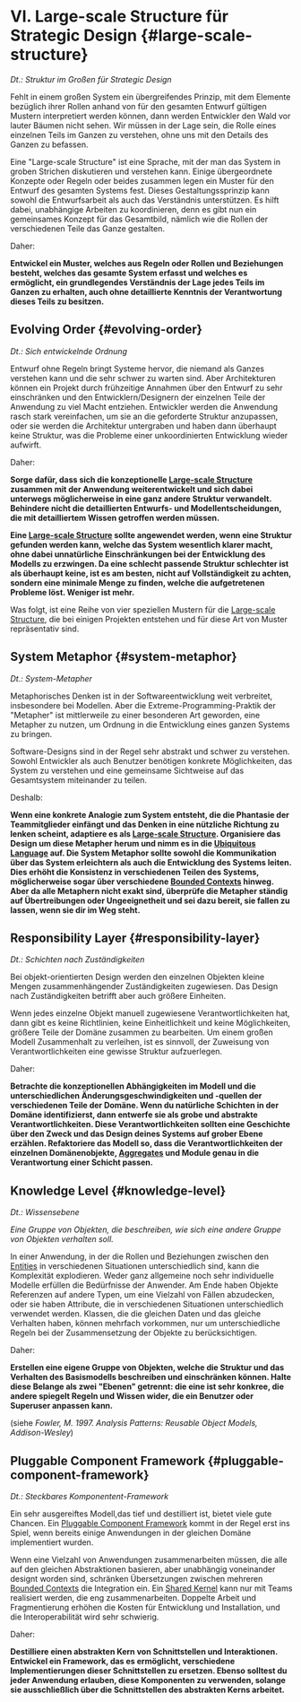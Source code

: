 # VI. Large-scale Structure für Strategic Design {#large-scale-structure}

*Dt.: Struktur im Großen für Strategic Design*

Fehlt in einem großen System ein übergreifendes Prinzip, mit dem
Elemente bezüglich ihrer Rollen anhand von für den gesamten Entwurf gültigen
Mustern interpretiert werden können, dann werden Entwickler den Wald
vor lauter Bäumen nicht sehen. Wir müssen in der Lage sein, die Rolle
eines einzelnen Teils im Ganzen zu verstehen, ohne uns mit den Details
des Ganzen zu befassen.

Eine "Large-scale Structure" ist eine Sprache, mit der man das System 
in groben Strichen diskutieren und verstehen kann. Einige übergeordnete
Konzepte oder Regeln oder beides zusammen legen ein Muster für den
Entwurf des
gesamten Systems fest. Dieses Gestaltungssprinzip kann sowohl die
Entwurfsarbeit als auch das Verständnis unterstützen. Es hilft dabei,
unabhängige
Arbeiten zu koordinieren, denn es gibt nun ein gemeinsames Konzept für
das
Gesamtbild, nämlich wie die Rollen der verschiedenen Teile das Ganze
gestalten.

Daher:

**Entwickel ein Muster, welches aus Regeln oder Rollen und Beziehungen
besteht, welches das gesamte System erfasst und welches es ermöglicht, 
ein grundlegendes Verständnis der Lage
jedes Teils im Ganzen zu erhalten, auch ohne detaillierte Kenntnis der
Verantwortung dieses Teils zu besitzen.**

## Evolving Order {#evolving-order}

*Dt.: Sich entwickelnde Ordnung*

Entwurf ohne Regeln bringt Systeme hervor, die niemand als Ganzes
verstehen kann und die sehr schwer zu warten sind. Aber Architekturen
können ein Projekt durch frühzeitige Annahmen über den Entwurf zu
sehr einschränken und den Entwicklern/Designern der einzelnen Teile
der Anwendung zu viel Macht entziehen. Entwickler werden die Anwendung 
rasch stark vereinfachen, um sie an die
geforderte Struktur anzupassen, oder sie werden die Architektur
untergraben und haben dann überhaupt keine Struktur, was die Probleme
einer
unkoordinierten Entwicklung wieder aufwirft.

Daher:

**Sorge dafür, dass sich die konzeptionelle [Large-scale
Structure](#large-scale-structure) zusammen mit der
Anwendung weiterentwickelt und sich dabei unterwegs möglicherweise in eine ganz
andere Struktur verwandelt. Behindere nicht die detaillierten Entwurfs- 
und Modellentscheidungen, die mit detailliertem Wissen
getroffen werden müssen.**

**Eine [Large-scale Structure](#large-scale-structure) sollte
angewendet werden, wenn eine Struktur
gefunden werden kann, welche das System wesentlich klarer macht, ohne
dabei unnatürliche Einschränkungen bei der Entwicklung des Modells
zu erzwingen. Da eine schlecht passende Struktur schlechter ist als
überhaupt keine, ist es am besten, nicht auf Vollständigkeit zu
achten, sondern
eine minimale Menge zu finden, welche die aufgetretenen Probleme löst.
Weniger ist mehr.**

Was folgt, ist eine Reihe von vier speziellen Mustern für die
[Large-scale Structure](#large-scale-structure),
die bei einigen Projekten entstehen und für diese Art von
Muster repräsentativ sind.

## System Metaphor {#system-metaphor}

*Dt.: System-Metapher*

Metaphorisches Denken ist in der Softwareentwicklung weit verbreitet,
insbesondere bei Modellen.  Aber die Extreme-Programming-Praktik der
"Metapher" ist mittlerweile zu einer besonderen Art geworden, eine
Metapher zu nutzen, um Ordnung in die Entwicklung eines ganzen Systems
zu bringen.

Software-Designs sind in der Regel sehr abstrakt und schwer zu
verstehen. Sowohl Entwickler als auch Benutzer benötigen konkrete
Möglichkeiten, das System zu verstehen und eine gemeinsame Sichtweise
auf das Gesamtsystem miteinander zu teilen.

Deshalb:

**Wenn eine konkrete Analogie zum System entsteht, die die Phantasie
der Teammitglieder einfängt und das Denken in eine nützliche Richtung
zu lenken scheint, adaptiere es als [Large-scale
Structure](#large-scale-structure).  Organisiere
das Design um diese Metapher herum und nimm es in die [Ubiquitous
Language](#ubiquitous-language) auf.  Die System
Metaphor sollte sowohl
die Kommunikation über das System erleichtern als auch die Entwicklung
des Systems leiten.  Dies erhöht die Konsistenz in verschiedenen
Teilen des Systems, möglicherweise sogar über verschiedene [Bounded
Contexts](#bounded-context) hinweg.  Aber da alle Metaphern nicht exakt
sind, überprüfe die Metapher ständig auf Übertreibungen oder
Ungeeignetheit und sei dazu bereit, sie fallen zu lassen, wenn sie dir
im
Weg steht.**

## Responsibility Layer {#responsibility-layer}

*Dt.: Schichten nach Zuständigkeiten*

Bei objekt-orientierten Design werden den einzelnen Objekten kleine
Mengen zusammenhängender Zuständigkeiten zugewiesen.  Das Design nach
Zuständigkeiten betrifft aber auch größere Einheiten.

Wenn jedes einzelne Objekt manuell zugewiesene Verantwortlichkeiten
hat, dann gibt es keine Richtlinien, keine Einheitlichkeit und keine
Möglichkeiten, größere Teile der Domäne zusammen zu bearbeiten.  Um
einem großen Modell Zusammenhalt zu verleihen, ist es sinnvoll, der
Zuweisung von Verantwortlichkeiten eine gewisse Struktur aufzuerlegen.

Daher:

**Betrachte die konzeptionellen Abhängigkeiten im Modell und die
unterschiedlichen Änderungsgeschwindigkeiten und -quellen der
verschiedenen Teile der Domäne.  Wenn du natürliche Schichten in der
Domäne identifizierst, dann entwerfe sie als grobe und abstrakte
Verantwortlichkeiten.  Diese Verantwortlichkeiten sollten eine
Geschichte über den Zweck und das Design deines Systems auf grober
Ebene erzählen.  Refaktoriere das Modell so, dass die
Verantwortlichkeiten der einzelnen Domänenobjekte,
[Aggregates](#aggregate) und Module genau in die
Verantwortung einer
Schicht passen.**

## Knowledge Level {#knowledge-level}

*Dt.: Wissensebene*

*Eine Gruppe von Objekten, die beschreiben, wie sich eine andere
Gruppe von Objekten verhalten soll.*

In einer Anwendung, in der die Rollen und Beziehungen zwischen den
[Entities](#entity) in verschiedenen Situationen unterschiedlich sind, kann die
Komplexität explodieren. Weder ganz allgemeine noch sehr individuelle
Modelle erfüllen die Bedürfnisse der Anwender.  Am Ende haben Objekte
Referenzen auf andere Typen, um eine Vielzahl von Fällen abzudecken,
oder sie haben Attribute, die in verschiedenen Situationen
unterschiedlich
verwendet werden.  Klassen, die die gleichen Daten und das gleiche
Verhalten haben, können mehrfach vorkommen, nur um unterschiedliche
Regeln
bei der Zusammensetzung der Objekte zu berücksichtigen.

Daher:

**Erstellen eine eigene Gruppe von Objekten, welche die Struktur und
das Verhalten des Basismodells beschreiben und einschränken können.
Halte diese Belange als zwei "Ebenen" getrennt: die eine ist sehr
konkree, die andere spiegelt Regeln und Wissen wider, die ein
Benutzer oder Superuser anpassen kann.**

(siehe *Fowler, M. 1997.  Analysis Patterns: Reusable Object Models,
Addison-Wesley*)

## Pluggable Component Framework {#pluggable-component-framework}

*Dt.: Steckbares Komponentent-Framework*

Ein sehr ausgereiftes Modell,das tief und destilliert ist, bietet viele gute Chancen. Ein [Pluggable Component
Framework](#pluggable-knowledge-framework) kommt in der Regel erst ins
Spiel, wenn bereits einige Anwendungen in der gleichen Domäne
implementiert wurden.

Wenn eine Vielzahl von Anwendungen zusammenarbeiten müssen, die alle
auf den gleichen Abstraktionen basieren, aber unabhängig voneinander
designt worden sind, schränken Übersetzungen zwischen mehreren [Bounded
Contexts](#bounded-context) die Integration ein.  Ein [Shared
Kernel](#shared-kernel) kann nur mit Teams realisiert werden, die
eng zusammenarbeiten.  Doppelte Arbeit und Fragmentierung erhöhen die
Kosten für Entwicklung und Installation, und die Interoperabilität
wird sehr schwierig.

Daher:

**Destilliere einen abstrakten Kern von Schnittstellen und
Interaktionen. Entwickel ein Framework, das es ermöglicht,
verschiedene Implementierungen dieser Schnittstellen zu ersetzen.
Ebenso solltest du jeder Anwendung erlauben, diese Komponenten zu
verwenden, solange sie ausschließlich über die Schnittstellen des
abstrakten Kerns arbeitet.**
